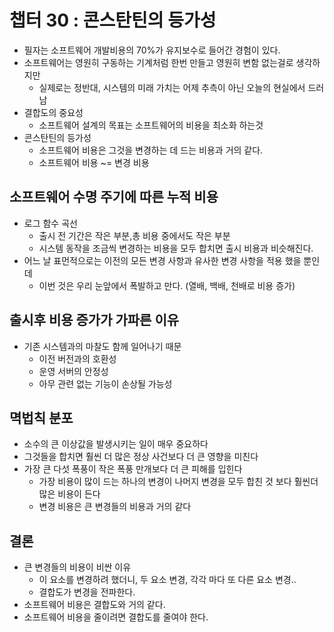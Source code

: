 # 챕터 30 : 콘스탄틴의 등가성

* 필자는 소프트웨어 개발비용의 70%가 유지보수로 들어간 경험이 있다.
* 소프트웨어는 영원히 구동하는 기계처럼 한번 만들고 영원히 변함 없는걸로 생각하지만
  * 실제로는 정반대, 시스템의 미래 가치는 어제 추측이 아닌 오늘의 현실에서 드러남
* 결합도의 중요성
  * 소프트웨어 설계의 목표는 소프트웨어의 비용을 최소화 하는것
* 콘스탄틴의 등가성
  * 소프트웨어 비용은 그것을 변경하는 데 드는 비용과 거의 같다.
  * 소프트웨어 비용 ~= 변경 비용 
 
## 소프트웨어 수명 주기에 따른 누적 비용
* 로그 함수 곡선
  * 출시 전 기간은 작은 부분,총 비용 중에서도 작은 부분
  * 시스템 동작을 조금씩 변경하는 비용을 모두 합치면 출시 비용과 비슷해진다.
* 어느 날 표먼적으로는 이전의 모든 변경 사항과 유사한 변경 사항을 적용 했을 뿐인데
  * 이번 것은 우리 눈앞에서 폭발하고 만다. (열배, 백배, 천배로 비용 증가)

## 출시후 비용 증가가 가파른 이유

* 기존 시스템과의 마찰도 함께 일어나기 때문
  * 이전 버전과의 호환성
  * 운영 서버의 안정성
  * 아무 관련 없는 기능이 손상될 가능성

## 멱법칙 분포

* 소수의 큰 이상값을 발생시키는 일이 매우 중요하다
* 그것들을 합치면 훨씬 더 많은 정상 사건보다 더 큰 영향을 미친다
* 가장 큰 다섯 폭풍이 작은 폭풍 만개보다 더 큰 피해를 입힌다
  * 가장 비용이 많이 드는 하나의 변경이 나머지 변경을 모두 합친 것 보다 훨씬더 많은 비용이 든다
  * 변경 비용은 큰 변경들의 비용과 거의 같다
  
## 결론 

* 큰 변경들의 비용이 비싼 이유
  * 이 요소를 변경하려 했더니, 두 요소 변경, 각각 마다 또 다른 요소 변경..
  * 결합도가 변경을 전파한다.
* 소프트웨어 비용은 결합도와 거의 같다.
* 소프트웨어 비용을 줄이려면 결합도를 줄여야 한다.
